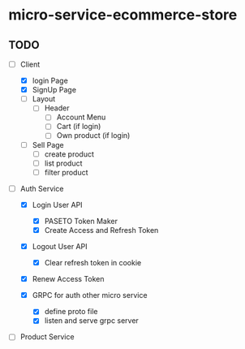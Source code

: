 # micro-service-ecommerce-store

## TODO

- [ ] Client
    - [x] login Page
    - [x] SignUp Page
    - [ ] Layout
        - [ ] Header
            - [ ] Account Menu
            - [ ] Cart (if login)
            - [ ] Own product (if login)
    - [ ] Sell Page
        - [ ] create product 
        - [ ] list product 
        - [ ] filter product

- [ ] Auth Service 
    - [x] Login User API
        - [x] PASETO Token Maker
        - [x] Create Access and Refresh Token
        
    - [x] Logout User API
        - [x] Clear refresh token in cookie

    - [x] Renew Access Token

    - [x] GRPC for auth other micro service
        - [x] define proto file
        - [x] listen and serve grpc server

- [ ] Product Service



